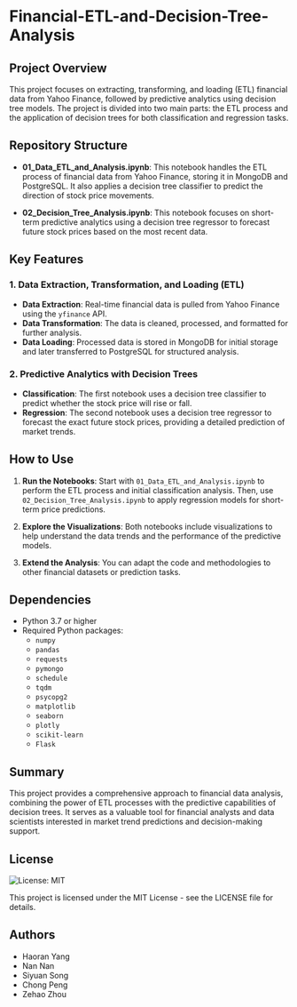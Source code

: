 # Financial-ETL-and-Decision-Tree-Analysis

## Project Overview

This project focuses on extracting, transforming, and loading (ETL) financial data from Yahoo Finance, followed by predictive analytics using decision tree models. The project is divided into two main parts: the ETL process and the application of decision trees for both classification and regression tasks.

## Repository Structure

- **01_Data_ETL_and_Analysis.ipynb**: This notebook handles the ETL process of financial data from Yahoo Finance, storing it in MongoDB and PostgreSQL. It also applies a decision tree classifier to predict the direction of stock price movements.
  
- **02_Decision_Tree_Analysis.ipynb**: This notebook focuses on short-term predictive analytics using a decision tree regressor to forecast future stock prices based on the most recent data.

## Key Features

### 1. Data Extraction, Transformation, and Loading (ETL)
- **Data Extraction**: Real-time financial data is pulled from Yahoo Finance using the `yfinance` API.
- **Data Transformation**: The data is cleaned, processed, and formatted for further analysis.
- **Data Loading**: Processed data is stored in MongoDB for initial storage and later transferred to PostgreSQL for structured analysis.

### 2. Predictive Analytics with Decision Trees
- **Classification**: The first notebook uses a decision tree classifier to predict whether the stock price will rise or fall.
- **Regression**: The second notebook uses a decision tree regressor to forecast the exact future stock prices, providing a detailed prediction of market trends.

## How to Use

1. **Run the Notebooks**: Start with `01_Data_ETL_and_Analysis.ipynb` to perform the ETL process and initial classification analysis. Then, use `02_Decision_Tree_Analysis.ipynb` to apply regression models for short-term price predictions.
   
2. **Explore the Visualizations**: Both notebooks include visualizations to help understand the data trends and the performance of the predictive models.

3. **Extend the Analysis**: You can adapt the code and methodologies to other financial datasets or prediction tasks.

## Dependencies

- Python 3.7 or higher
- Required Python packages:
  - `numpy`
  - `pandas`
  - `requests`
  - `pymongo`
  - `schedule`
  - `tqdm`
  - `psycopg2`
  - `matplotlib`
  - `seaborn`
  - `plotly`
  - `scikit-learn`
  - `Flask`

## Summary

This project provides a comprehensive approach to financial data analysis, combining the power of ETL processes with the predictive capabilities of decision trees. It serves as a valuable tool for financial analysts and data scientists interested in market trend predictions and decision-making support.

## License

![License: MIT](https://img.shields.io/badge/License-MIT-green.svg?style=for-the-badge)

This project is licensed under the MIT License - see the LICENSE file for details.

## Authors

- Haoran Yang
- Nan Nan
- Siyuan Song
- Chong Peng
- Zehao Zhou
